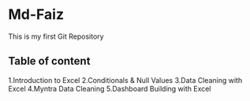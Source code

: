 # Md-Faiz
This is my first  Git Repository 

## Table of content
1.Introduction to Excel
2.Conditionals & Null Values
3.Data Cleaning with Excel
4.Myntra Data Cleaning
5.Dashboard Building with Excel

